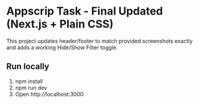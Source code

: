# Appscrip Task - Final Updated (Next.js + Plain CSS)

This project updates header/footer to match provided screenshots exactly and adds a working Hide/Show Filter toggle.

## Run locally
1. npm install
2. npm run dev
3. Open http://localhost:3000
